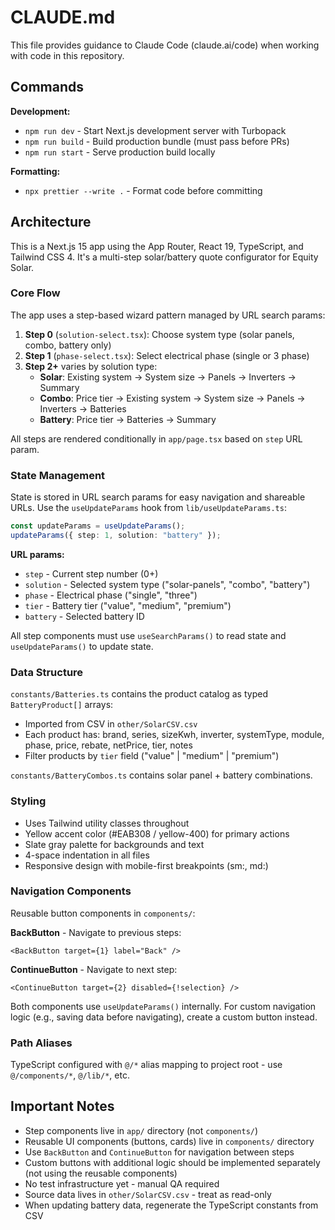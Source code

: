 # CLAUDE.md

This file provides guidance to Claude Code (claude.ai/code) when working with code in this repository.

## Commands

**Development:**
- `npm run dev` - Start Next.js development server with Turbopack
- `npm run build` - Build production bundle (must pass before PRs)
- `npm run start` - Serve production build locally

**Formatting:**
- `npx prettier --write .` - Format code before committing

## Architecture

This is a Next.js 15 app using the App Router, React 19, TypeScript, and Tailwind CSS 4. It's a multi-step solar/battery quote configurator for Equity Solar.

### Core Flow

The app uses a step-based wizard pattern managed by URL search params:

1. **Step 0** (`solution-select.tsx`): Choose system type (solar panels, combo, battery only)
2. **Step 1** (`phase-select.tsx`): Select electrical phase (single or 3 phase)
3. **Step 2+** varies by solution type:
   - **Solar**: Existing system → System size → Panels → Inverters → Summary
   - **Combo**: Price tier → Existing system → System size → Panels → Inverters → Batteries
   - **Battery**: Price tier → Batteries → Summary

All steps are rendered conditionally in `app/page.tsx` based on `step` URL param.

### State Management

State is stored in URL search params for easy navigation and shareable URLs. Use the `useUpdateParams` hook from `lib/useUpdateParams.ts`:

```typescript
const updateParams = useUpdateParams();
updateParams({ step: 1, solution: "battery" });
```

**URL params:**
- `step` - Current step number (0+)
- `solution` - Selected system type ("solar-panels", "combo", "battery")
- `phase` - Electrical phase ("single", "three")
- `tier` - Battery tier ("value", "medium", "premium")
- `battery` - Selected battery ID

All step components must use `useSearchParams()` to read state and `useUpdateParams()` to update state.

### Data Structure

`constants/Batteries.ts` contains the product catalog as typed `BatteryProduct[]` arrays:
- Imported from CSV in `other/SolarCSV.csv`
- Each product has: brand, series, sizeKwh, inverter, systemType, module, phase, price, rebate, netPrice, tier, notes
- Filter products by `tier` field ("value" | "medium" | "premium")

`constants/BatteryCombos.ts` contains solar panel + battery combinations.

### Styling

- Uses Tailwind utility classes throughout
- Yellow accent color (#EAB308 / yellow-400) for primary actions
- Slate gray palette for backgrounds and text
- 4-space indentation in all files
- Responsive design with mobile-first breakpoints (sm:, md:)

### Navigation Components

Reusable button components in `components/`:

**BackButton** - Navigate to previous steps:
```tsx
<BackButton target={1} label="Back" />
```

**ContinueButton** - Navigate to next step:
```tsx
<ContinueButton target={2} disabled={!selection} />
```

Both components use `useUpdateParams()` internally. For custom navigation logic (e.g., saving data before navigating), create a custom button instead.

### Path Aliases

TypeScript configured with `@/*` alias mapping to project root - use `@/components/*`, `@/lib/*`, etc.

## Important Notes

- Step components live in `app/` directory (not `components/`)
- Reusable UI components (buttons, cards) live in `components/` directory
- Use `BackButton` and `ContinueButton` for navigation between steps
- Custom buttons with additional logic should be implemented separately (not using the reusable components)
- No test infrastructure yet - manual QA required
- Source data lives in `other/SolarCSV.csv` - treat as read-only
- When updating battery data, regenerate the TypeScript constants from CSV
